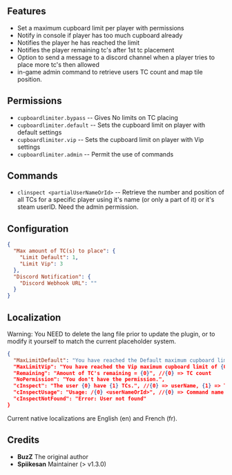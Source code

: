 ## Features

* Set a maximum cupboard limit per player with permissions
* Notify in console if player has too much cupboard already
* Notifies the player he has reached the limit
* Notifies the player remaining tc's after 1st tc placement
* Option to send a message to a discord channel when a player tries to place more tc's then allowed
* in-game admin command to retrieve users TC count and map tile position.

## Permissions

- `cupboardlimiter.bypass` -- Gives No limits on TC placing
- `cupboardlimiter.default` -- Sets the cupboard limit on player with default settings
- `cupboardlimiter.vip` -- Sets the cupboard limit on player with Vip settings
- `cupboardlimiter.admin` -- Permit the use of commands

## Commands

- `clinspect <partialUserNameOrId>` -- Retrieve the number and position of all TCs for a specific player using it's name (or only a part of it) or it's steam userID. Need the admin permission.

## Configuration

```json
{
  "Max amount of TC(s) to place": {
    "Limit Default": 1,
    "Limit Vip": 3
  },
  "Discord Notification": {
    "Discord Webhook URL": ""
  }
}
```

## Localization

Warning: You NEED to delete the lang file prior to update the plugin, or to modify it yourself to match the current placeholder system.

```json
{
  "MaxLimitDefault": "You have reached the Default maximum cupboard limit of {0}", //{0} => TC count
  "MaxLimitVip": "You have reached the Vip maximum cupboard limit of {0}", //{0} => TC count
  "Remaining": "Amount of TC's remaining = {0}", //{0} => TC count
  "NoPermission": "You don't have the permission.",
  "cInspect": "The user {0} have {1} TCs.", //{0} => userName, {1} => TC count
  "cInspectUsage": "Usage: /{0} <userNameOrId>", //{0} => Command name
  "cInspectNotFound": "Error: User not found"
}
```

Current native localizations are English (en) and French (fr).

## Credits 
- **BuzZ** The original author
- **Spiikesan** Maintainer (> v1.3.0)